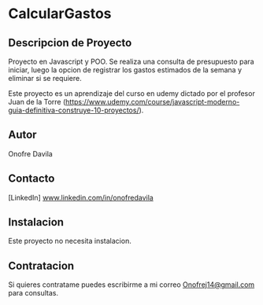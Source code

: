 # CalcularGastos
## Descripcion de Proyecto
Proyecto en Javascript y POO. Se realiza una consulta de presupuesto para iniciar, luego la opcion de registrar los gastos estimados de la semana y eliminar si se requiere.


Este proyecto es un aprendizaje del curso en udemy dictado por el profesor Juan de la Torre (https://www.udemy.com/course/javascript-moderno-guia-definitiva-construye-10-proyectos/).

## Autor
Onofre Davila

## Contacto
[LinkedIn] www.linkedin.com/in/onofredavila

## Instalacion
Este proyecto no necesita instalacion.

## Contratacion
Si quieres contratame puedes escribirme a mi correo Onofrej14@gmail.com para consultas.
